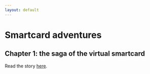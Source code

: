 ```yaml
---
layout: default
---
```


# Smartcard adventures

## Chapter 1: the saga of the virtual smartcard

Read the story [here](chapter1).
